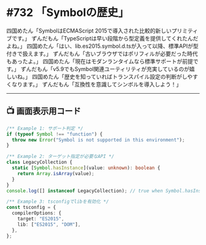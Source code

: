 # #732 「Symbolの歴史」

四国めたん「SymbolはECMAScript 2015で導入された比較的新しいプリミティブです。」
ずんだもん「TypeScriptは早い段階から型定義を提供してくれたんだよね。」
四国めたん「はい、lib.es2015.symbol.d.tsが入って以降、標準APIが型付きで扱えます。」
ずんだもん「古いブラウザではポリフィルが必要だった時代もあったよ。」
四国めたん「現在はモダンランタイムなら標準サポートが前提です。」
ずんだもん「v5.9でもSymbol関連ユーティリティが充実しているのが嬉しいね。」
四国めたん「歴史を知っていればトランスパイル設定の判断がしやすくなります。」
ずんだもん「互換性を意識してシンボルを導入しよう！」

---

## 📺 画面表示用コード

```typescript
/** Example 1: サポート判定 */
if (typeof Symbol !== "function") {
  throw new Error("Symbol is not supported in this environment");
}

/** Example 2: ターゲット指定が必要なAPI */
class LegacyCollection {
  static [Symbol.hasInstance](value: unknown): boolean {
    return Array.isArray(value);
  }
}
console.log([] instanceof LegacyCollection); // true when Symbol.hasInstance exists

/** Example 3: tsconfigでlibを有効化 */
const tsconfig = {
  compilerOptions: {
    target: "ES2015",
    lib: ["ES2015", "DOM"],
  },
};
```
